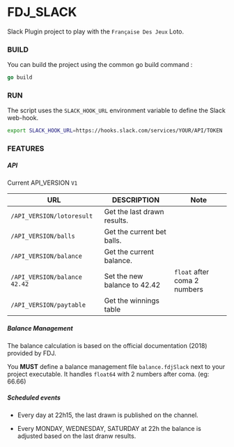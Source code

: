 # FDJ_SLACK
Slack Plugin project to play with the `Française Des Jeux` Loto.


### BUILD

You can build the project using the common go build command :
```go
go build
```

### RUN 

The script uses the `SLACK_HOOK_URL` environment variable to define the Slack web-hook.  
```bash
export SLACK_HOOK_URL=https://hooks.slack.com/services/YOUR/API/TOKEN
```

### FEATURES

##### API
Current API_VERSION `V1`

| URL                            | DESCRIPTION                  | Note                         |
|--------------------------------|------------------------------|------------------------------|
| `/API_VERSION/lotoresult`      | Get the last drawn results.  |                              |
| `/API_VERSION/balls `          | Get the current bet balls.   |                              |
| `/API_VERSION/balance `        | Get the current balance.     |                              |
| `/API_VERSION/balance  42.42`  | Set the new balance to 42.42 | `float` after coma 2 numbers |
| `/API_VERSION/paytable      `  | Get the winnings table       |                              |


##### Balance Management
The balance calculation is based on the official documentation (2018) provided by FDJ. 

You **MUST** define a balance management file `balance.fdjSlack` next to your project executable.
It handles `float64` with 2 numbers after coma. (eg: 66.66)


##### Scheduled events

- Every day at 22h15, the last drawn is published on the channel.

- Every MONDAY, WEDNESDAY, SATURDAY at 22h the balance is adjusted based on the last dranw results.

